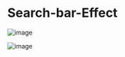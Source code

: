# Search-bar-Effect

![image](https://user-images.githubusercontent.com/71674056/233800665-2f9575d3-d976-45f4-9a5d-525320720b4d.png)

![image](https://user-images.githubusercontent.com/71674056/233800735-f07b018d-711c-4c72-84d1-8ac7b3a8d453.png)

